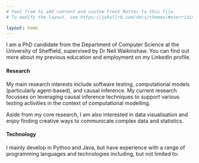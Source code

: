 ```yaml
---
# Feel free to add content and custom Front Matter to this file.
# To modify the layout, see https://jekyllrb.com/docs/themes/#overriding-theme-defaults

layout: home
---
```

I am a PhD candidate from the Department of Computer Science at the University of Sheffield, supervised by Dr Neil Walkinshaw. You can find out more about my previous education and employment on my LinkedIn profile.

#### Research
My main research interests include software testing, computational models (particularly agent-based), and causal inference. My current research focusses on leveraging causal inference techniques to support various testing activities in the context of computational modelling.

Aside from my core research, I am also interested in data visualisation and enjoy finding creative ways to communicate complex data and statistics.

#### Technology
I mainly develop in Python and Java, but have experience with a range of programming languages and technologies including, but not limited to:

<p align="center">
    <i class="devicon-python-plain technologyIcons"></i>
    <i class="devicon-java-plain technologyIcons"></i>
    <i class="devicon-ruby-plain technologyIcons"></i>
    <i class="devicon-javascript-plain technologyIcons"></i>
    <i class="devicon-angularjs-plain technologyIcons"></i>
    <i class="devicon-git-plain technologyIcons"></i>
</p>
